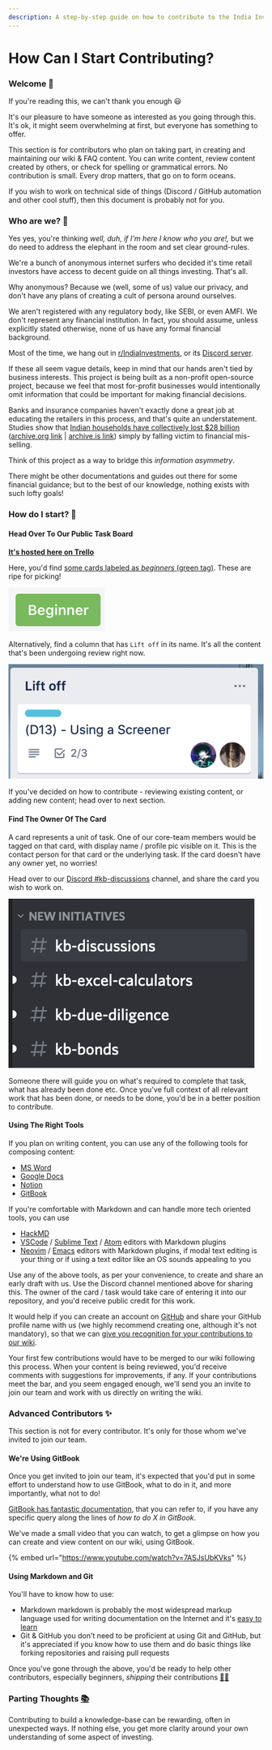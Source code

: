 ```yaml
---
description: A step-by-step guide on how to contribute to the India Investments Wiki
---
```


# How Can I Start Contributing?

### Welcome 👋

If you're reading this, we can't thank you enough 😃

It's our pleasure to have someone as interested as you going through this. It's ok, it might seem overwhelming at first, but everyone has something to offer.

This section is for contributors who plan on taking part, in creating and maintaining our wiki & FAQ content. You can write content, review content created by others, or check for spelling or grammatical errors. No contribution is small. Every drop matters, that go on to form oceans.

If you wish to work on technical side of things (Discord / GitHub automation and other cool stuff), then this document is probably not for you.

### Who are we? 🧠

Yes yes, you're thinking *well, duh, if I'm here I know who you are!,* but we do need to address the elephant in the room and set clear ground-rules.

We're a bunch of anonymous internet surfers who decided it's time retail investors have access to decent guide on all things investing. That's all.

Why anonymous? Because we (well, some of us) value our privacy, and don't have any plans of creating a cult of persona around ourselves.

We aren't registered with any regulatory body, like SEBI, or even AMFI. We don't represent any financial institution. In fact, you should assume, unless explicitly stated otherwise, none of us have any formal financial background.

Most of the time, we hang out in [r/IndiaInvestments](https://www.reddit.com/r/IndiaInvestments/), or its [Discord server](https://discord.gg/6FvYcma7Qz).

If these all seem vague details, keep in mind that our hands aren't tied by business interests. This project is being built as a non-profit open-source project, because we feel that most for-profit businesses would intentionally omit information that could be important for making financial decisions.

Banks and insurance companies haven't exactly done a great job at educating the retailers in this process, and that's quite an understatement. Studies show that [Indian households have collectively lost \$28 billion](https://www.ideasforindia.in/topics/money-finance/estimating-losses-to-consumers-due-to-mis-sold-life-insurance-policies.html) ([archive.org link](https://web.archive.org/web/20210612065343/https://www.ideasforindia.in/topics/money-finance/estimating-losses-to-consumers-due-to-mis-sold-life-insurance-policies.html) \| [archive.is link](https://archive.is/keeex)) simply by falling victim to financial mis-selling.

Think of this project as a way to bridge this *information asymmetry*.

There might be other documentations and guides out there for some financial guidance; but to the best of our knowledge, nothing exists with such lofty goals!

### How do I start? 🚀

#### Head Over To Our Public Task Board

[**It's hosted here on Trello**](https://trello.com/b/NPlSa3C7/journey-board)

Here, you'd find [some cards labeled as *beginners* (green tag)](https://trello.com/b/NPlSa3C7/journey-board?menu=filter&filter=label:Beginner). These are ripe for picking!

![This is how a Beginner label looks on our Trello board.](/images/screenshot-2021-02-26-at-10.25.07-pm.png)

Alternatively, find a column that has `Lift off` in its name. It's all the content that's been undergoing review right now.

![Lift-off column](/images/screenshot-2021-02-28-at-12.16.55-pm.png)

If you've decided on how to contribute - reviewing existing content, or adding new content; head over to next section.

#### Find The Owner Of The Card

A card represents a unit of task. One of our core-team members would be tagged on that card, with display name / profile pic visible on it. This is the contact person for that card or the underlying task. If the card doesn't have any owner yet, no worries!

Head over to our [Discord #kb-discussions](https://discord.gg/6FvYcma7Qz) channel, and share the card you wish to work on.

![The kb-discussions channel is the one you need!](/images/screenshot-2021-02-26-at-10.36.50-pm.png)

Someone there will guide you on what's required to complete that task, what has already been done etc. Once you've full context of all relevant work that has been done, or needs to be done, you'd be in a better position to contribute.

#### Using The Right Tools

If you plan on writing content, you can use any of the following tools for composing content:

-   [MS Word](https://www.microsoft.com/en-in/microsoft-365/word)
-   [Google Docs](https://www.google.com/docs/about/)
-   [Notion](https://www.notion.so/)
-   [GitBook](https://www.gitbook.com/)

If you're comfortable with Markdown and can handle more tech oriented tools, you can use

-   [HackMD](https://hackmd.io/)
-   [VSCode](https://code.visualstudio.com/) / [Sublime Text](https://www.sublimetext.com/) / [Atom](https://atom.io/) editors with Markdown plugins
-   [Neovim](https://neovim.io/) / [Emacs](https://www.gnu.org/software/emacs/) editors with Markdown plugins, if modal text editing is your thing or if using a text editor like an OS sounds appealing to you

Use any of the above tools, as per your convenience, to create and share an early draft with us. Use the Discord channel mentioned above for sharing this. The owner of the card / task would take care of entering it into our repository, and you'd receive public credit for this work.

It would help if you can create an account on [GitHub](https://github.com/) and share your GitHub profile name with us (we highly recommend creating one, although it's not mandatory), so that we can [give you recognition for your contributions to our wiki](https://www.indiainvestments.wiki/#contributors).

Your first few contributions would have to be merged to our wiki following this process. When your content is being reviewed, you'd receive comments with suggestions for improvements, if any. If your contributions meet the bar, and you seem engaged enough, we'll send you an invite to join our team and work with us directly on writing the wiki.

### Advanced Contributors ✨

This section is not for every contributor. It's only for those whom we've invited to join our team.

#### We're Using GitBook

Once you get invited to join our team, it's expected that you'd put in some effort to understand how to use GitBook, what to do in it, and more importantly, what not to do!

[GitBook has fantastic documentation](https://docs.gitbook.com/), that you can refer to, if you have any specific query along the lines of *how to do X in GitBook*.

We've made a small video that you can watch, to get a glimpse on how you can create and view content on our wiki, using GitBook.

{% embed url="https://www.youtube.com/watch?v=7ASJsUbKVks" %}

#### Using Markdown and Git

You'll have to know how to use:

-   Markdown markdown is probably the most widespread markup language used for writing documentation on the Internet and it's [easy to learn](https://commonmark.org/help/)
-   Git & GitHub you don't need to be proficient at using Git and GitHub, but it's appreciated if you know how to use them and do basic things like forking repositories and raising pull requests

Once you've gone through the above, you'd be ready to help other contributors, especially beginners, *shipping* their contributions [🎉](https://emojipedia.org/party-popper/)[🥳](https://emojipedia.org/partying-face/)

### Parting Thoughts [📚](https://emojipedia.org/books/)

Contributing to build a knowledge-base can be rewarding, often in unexpected ways. If nothing else, you get more clarity around your own understanding of some aspect of investing.
